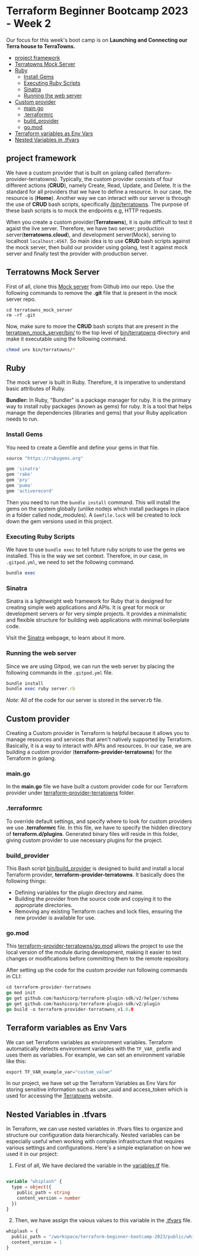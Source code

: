 # Terraform Beginner Bootcamp 2023 - Week 2

 Our focus for this week's boot camp is on **Launching and Connecting our Terra house to TerraTowns.**

- [project framework](#project-framework)
- [Terratowns Mock Server](#terratowns-mock-server)
- [Ruby](#ruby)
  * [Install Gems](#install-gems)
  * [Executing Ruby Scripts](#executing-ruby-scripts)
  * [Sinatra](#sinatra)
  * [Running the web server](#running-the-web-server)
- [Custom provider](#custom-provider)
  * [main.go](#maingo)
  * [.terraformrc](#terraformrc)
  * [build_provider](#build-provider)
  * [go.mod](#gomod)
- [Terraform variables as Env Vars](#terraform-variables-as-env-vars)
- [Nested Variables in .tfvars](#nested-variables-in-tfvars)

## project framework

We have a custom provider that is built on golang called (terraform-provider-terratowns). Typically, the custom provider consists of four different actions (**CRUD**), namely Create, Read, Update, and Delete. It is the standard for all providers that we have to define a resource. In our case, the resource is (**Home**). Another way we can interact with our server is through the use of **CRUD** bash scripts, specifically [/bin/terratowns](/bin/terratowns/). The purpose of these bash scripts is to mock the endpoints e.g, HTTP requests. 

When you create a custom provider(**Terratowns**), it is quite difficult to test it agaist the live server. Therefore, we have two server; production server(**terratowns.cloud**), and development server(Mock), serving to localhost `localhost:4567`. So main idea is to use **CRUD** bash scripts against the mock server, then build our provider using golang, test it against mock server and finally test the provider with production server.

## Terratowns Mock Server

First of all, clone this [Mock server](https://github.com/ExamProCo/terratowns_mock_server) from Github into our repo. Use the following commands to remove the **.git** file that is present in the mock server repo.

```
cd terratowns_mock_server 
rm -rf .git
```
Now, make sure to move the **CRUD** bash scripts that are present in the [terratown_mock_server/bin/](terratown_mock_server/bin/) to the top level of [bin/terratowns](/bin/terratowns/) directory and make it executable using the following command.

```sh
chmod u+x bin/terratowns/*
```

## Ruby
The mock server is built in Ruby. Therefore, it is imperative to understand basic attributes of Ruby.

**Bundler:** In Ruby, "Bundler" is a package manager for ruby. It is the primary way to install ruby packages (known as gems) for ruby. It is a tool that helps manage the dependencies (libraries and gems) that your Ruby application needs to run.

### Install Gems
You need to create a Gemfile and define your gems in that file.

```rb
source "https://rubygems.org" 

gem 'sinatra'
gem 'rake'
gem 'pry'
gem 'puma'
gem 'activerecord'
```
Then you need to run the `bundle install` command.  This will install the gems on the system globally (unlike nodejs which install packages in place in a folder called node_modules). A `Gemfile.lock` will be created to lock down the gem versions used in this project.

### Executing Ruby Scripts

We have to use `bundle exec` to tell future ruby scripts to use the gems we installed. This is the way we set context. Therefore, in our case, in `.gitpod.yml`, we need to set the following command.

```rb
bundle exec
```

### Sinatra

Sinatra is a lightweight web framework for Ruby that is designed for creating simple web applications and APIs. It is great for mock or development servers or for very simple projects.  It provides a minimalistic and flexible structure for building web applications with minimal boilerplate code. 

Visit the [Sinatra](https://sinatrarb.com/) webpage, to learn about it more.

### Running the web server

Since we are using Gitpod, we can run the web server by placing the following commands in the `.gitpod.yml` file. 

```rb
bundle install
bundle exec ruby server.rb
```
*Note:* All of the code for our server is stored in the server.rb file.

## Custom provider

Creating a Custom provider in Terraform is helpful because it allows you to manage resources and services that aren't natively supported by Terraform. Basically, it is a way to interact with APIs and resources. In our case, we are building a custom provider (**terraform-provider-terratowns**) for the Terraform in golang. 

### main.go 

In the **main.go** file we have built a custom provider code for our Terraform provider under [terraform-provider-terratowns](/terraform-provider-terratowns/) folder.

### .terraformrc

To override default settings, and specify where to look for custom providers we use **.terraformrc** file. In this file, we have to specify the hidden directory of **terraform.d/plugins**. Generated binary files will reside in this folder, giving custom provider to use necessary plugins for the project.  

### build_provider

This Bash script [bin/build_provider](/bin/build_provider) is designed to build and install a local Terraform provider, **terraform-provider-terratowns**. It basically does the following things:

- Defining variables for the plugin directory and name.
- Building the provider from the source code and copying it to the appropriate directories.
- Removing any existing Terraform caches and lock files, ensuring the new provider is available for use.

### go.mod

This [terraform-provider-terratowns/go.mod](/terraform-provider-terratowns/go.mod) allows the project to use the local version of the module during development, making it easier to test changes or modifications before committing them to the remote repository.

After setting up the code for the custom provider run following commands in CLI:

```go
cd terraform-provider-terratowns
go mod init 
go get github.com/hashicorp/terraform-plugin-sdk/v2/helper/schema
go get github.com/hashicorp/terraform-plugin-sdk/v2/plugin
go build -o terraform-provider-terratowns_v1.0.0
```

## Terraform variables as Env Vars

We can set Terraform variables as environment variables. Terraform automatically detects environment variables with the `TF_VAR_` prefix and uses them as variables. For example, we can set an environment variable like this:

```tf
export TF_VAR_example_var="custom_value"
```
In our project, we have set up the Terraform Variables as Env Vars for storing sensitive information such as user_uuid and access_token which is used for accessing the [Terratowns](https://terratowns.cloud/) website.

## Nested Variables in .tfvars

In Terraform, we can use nested variables in .tfvars files to organize and structure our configuration data hierarchically. Nested variables can be especially useful when working with complex infrastructure that requires various settings and configurations. Here's a simple explanation on how we used it in our project:

1. First of all, We have declared the variable in the [variables.tf](/variables.tf) file.

```tf

variable "whiplash" {
  type = object({
    public_path = string
    content_version = number
  })
}
```

2. Then, we have assign the vaious values to this variable in the [.tfvars](/terraform.tfvars.example) file.

```tf
whiplash = {
  public_path = "/workspace/terraform-beginner-bootcamp-2023/public/whiplash"
  content_version = 1 
}
```







